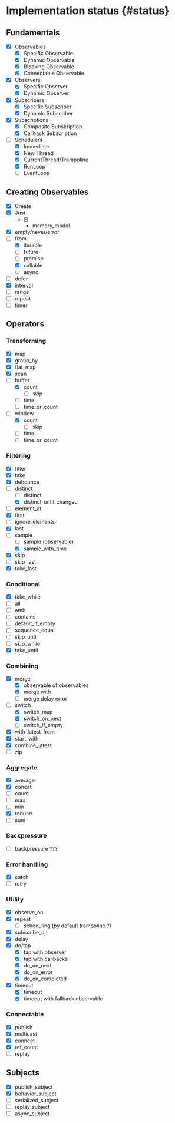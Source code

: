 # Implementation status {#status}

## Fundamentals

- [x] Observables
  - [x] Specific Observable
  - [x] Dynamic Observable
  - [x] Blocking Observable
  - [x] Connectable Observable
- [x] Observers
  - [x] Specific Observer
  - [x] Dynamic Observer
- [x] Subscribers
  - [x] Specific Subscriber
  - [x] Dynamic Subscriber
- [x] Subscriptions
  - [x] Composite Subscription
  - [x] Callback Subscription 
- [ ] Schedulers
  - [x] Immediate
  - [x] New Thread
  - [x] CurrentThread/Trampoline
  - [x] RunLoop
  - [ ] EventLoop

## Creating Observables

- [x] Create
- [x] Just 
  - [x] + memory_model
- [x] empty/never/error
- [ ] from
  - [x] iterable
  - [ ] future
  - [ ] promise
  - [x] callable
  - [ ] async
- [ ] defer
- [x] interval
- [ ] range
- [ ] repeat
- [ ] timer

## Operators
### Transforming

- [x] map
- [x] group_by
- [x] flat_map
- [x] scan
- [ ] buffer
  - [x] count
    - [ ] skip
  - [ ] time
  - [ ] time_or_count
- [ ] window
  - [x] count
    - [ ] skip
  - [ ] time
  - [ ] time_or_count

### Filtering
- [x] filter
- [x] take
- [x] debounce
- [ ] distinct
  - [ ] distinct
  - [x] distinct_until_changed
- [ ] element_at
- [x] first
- [ ] ignore_elements
- [x] last
- [ ] sample
  - [ ] sample (observable)
  - [x] sample_with_time
- [x] skip
- [ ] skip_last
- [x] take_last

### Conditional

- [x] take_while
- [ ] all
- [ ] amb
- [ ] contains
- [ ] default_if_empty
- [ ] sequence_equal
- [ ] skip_until
- [ ] skip_while
- [x] take_until

### Combining

- [x] merge
  - [x] observable of observables
  - [x] merge with
  - [ ] merge delay error
- [ ] switch
  - [x] switch_map
  - [x] switch_on_next
  - [ ] switch_if_empty
- [x] with_latest_from
- [x] start_with
- [x] combine_latest
- [ ] zip

### Aggregate

- [x] average
- [x] concat
- [ ] count
- [ ] max 
- [ ] min
- [x] reduce
- [ ] sum

### Backpressure

- [ ] backpressure ???

### Error handling
- [x] catch
- [ ] retry

### Utility

- [x] observe_on
- [x] repeat
  - [ ] scheduling (by default trampoline ?)
- [x] subscribe_on
- [x] delay
- [x] do/tap
  - [x] tap with observer
  - [x] tap with callbacks
  - [x] do_on_next
  - [x] do_on_error
  - [x] do_on_completed
- [x] timeout 
  - [x] timeout
  - [x] timeout with fallback observable

### Connectable

- [x] publish
- [x] multicast
- [x] connect
- [x] ref_count
- [ ] replay

## Subjects

- [x] publish_subject
- [x] behavior_subject
- [ ] serialized_subject
- [ ] replay_subject
- [ ] async_subject
